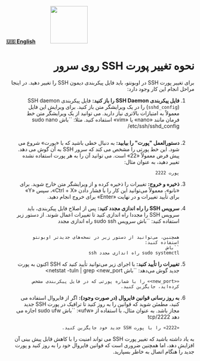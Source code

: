 [**🇺🇸 English**](https://github.com/hiddify/Hiddify-Manager/wiki/How-to-change-SSH-port-on-your-server)&nbsp;&nbsp;&nbsp;&nbsp;&nbsp;&nbsp;&nbsp;&nbsp;&nbsp;&nbsp;<a href="https://github.com/hiddify/hiddify-config/wiki/%D9%87%D9%85%D9%87-%D8%A2%D9%85%D9%88%D8%B2%D8%B4%E2%80%8C%D9%87%D8%A7-%D9%88-%D9%88%DB%8C%D8%AF%D8%A6%D9%88%D9%87%D8%A7"><img width="100" src="https://github.com/hiddify/hiddify-config/assets/125398461/3704cd84-eee6-4c45-abe7-3c02936bbebb" /></a>



<div dir=rtl>

# نحوه تغییر پورت SSH روی سرور

برای تغییر پورت SSH در اوبونتو، باید فایل پیکربندی دیمون SSH را تغییر دهید. در اینجا مراحل انجام این کار وجود دارد:

1. **فایل پیکربندی SSH Daemon را باز کنید:**
    فایل پیکربندی SSH daemon (`sshd_config`) را در یک ویرایشگر متن باز کنید. برای ویرایش این فایل معمولاً به امتیازات بالاتری نیاز دارید. می توانید از یک ویرایشگر متن خط فرمان مانند «nano» یا «vim» استفاده کنید. مثلا:
    ``باش
    sudo nano /etc/ssh/sshd_config
    ```

2. **دستورالعمل "پورت" را بیابید:**
    به دنبال خطی باشید که با «پورت» شروع می شود. این خط پورتی را مشخص می کند که سرور SSH به آن گوش می دهد. پیش فرض معمولاً «22» است. می توانید آن را به هر پورت استفاده نشده تغییر دهید، به عنوان مثال:
    ```
    پورت 2222
    ```

3. **ذخیره و خروج:**
    تغییرات را ذخیره کرده و از ویرایشگر متن خارج شوید. برای «نانو»، معمولاً می‌توانید این کار را با فشار دادن «Ctrl + X»، سپس «Y» برای تأیید تغییرات و در نهایت «Enter» برای خروج انجام دهید.

4. **سرویس SSH را راه اندازی مجدد کنید:**
    پس از اصلاح فایل پیکربندی، باید سرویس SSH را مجددا راه اندازی کنید تا تغییرات اعمال شوند. از دستور زیر استفاده کنید:
    ``باش
    سرویس sudo ssh راه اندازی مجدد
    ```

    همچنین، می‌توانید از دستور زیر در نسخه‌های جدیدتر اوبونتو استفاده کنید:
    ``باش
    sudo systemctl راه اندازی مجدد ssh
    ```

5. **تغییرات را تأیید کنید:**
    با اجرای زیر می‌توانید تأیید کنید که SSH اکنون به پورت جدید گوش می‌دهد:
    ``باش
    netstat -tuln | grep <new_port>
    ```
    «<new_port>» را با شماره پورتی که در فایل پیکربندی مشخص کرده‌اید، جایگزین کنید.

6. **به روز رسانی قوانین فایروال (در صورت وجود):**
    اگر از فایروال استفاده می کنید، مطمئن شوید که قوانین را به روز کنید تا ترافیک در پورت SSH جدید مجاز باشد. به عنوان مثال، با استفاده از «ufw»:
    ``باش
    sudo ufw اجازه می دهد 2222/tcp
    ```
    «2222» را با پورت SSH جدید خود جایگزین کنید.

به یاد داشته باشید که تغییر پورت SSH می تواند امنیت را با کاهش قابل پیش بینی آن افزایش دهد، اما همچنین ضروری است که قوانین فایروال خود را به روز کنید و پورت جدید را هنگام اتصال به خاطر بسپارید.